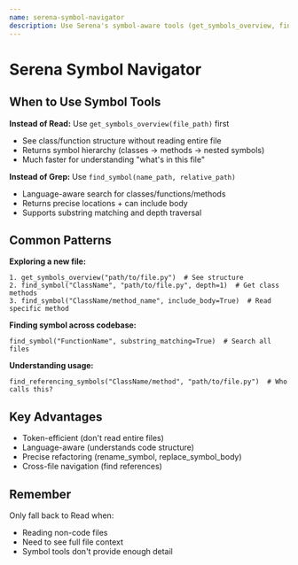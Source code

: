 ```yaml
---
name: serena-symbol-navigator
description: Use Serena's symbol-aware tools (get_symbols_overview, find_symbol) instead of Read/Grep when exploring code. Triggers when user asks about code structure, classes, functions, or implementations.
---
```


# Serena Symbol Navigator

## When to Use Symbol Tools

**Instead of Read:** Use `get_symbols_overview(file_path)` first
- See class/function structure without reading entire file
- Returns symbol hierarchy (classes → methods → nested symbols)
- Much faster for understanding "what's in this file"

**Instead of Grep:** Use `find_symbol(name_path, relative_path)`
- Language-aware search for classes/functions/methods
- Returns precise locations + can include body
- Supports substring matching and depth traversal

## Common Patterns

**Exploring a new file:**
```
1. get_symbols_overview("path/to/file.py")  # See structure
2. find_symbol("ClassName", "path/to/file.py", depth=1)  # Get class methods
3. find_symbol("ClassName/method_name", include_body=True)  # Read specific method
```

**Finding symbol across codebase:**
```
find_symbol("FunctionName", substring_matching=True)  # Search all files
```

**Understanding usage:**
```
find_referencing_symbols("ClassName/method", "path/to/file.py")  # Who calls this?
```

## Key Advantages

- Token-efficient (don't read entire files)
- Language-aware (understands code structure)
- Precise refactoring (rename_symbol, replace_symbol_body)
- Cross-file navigation (find references)

## Remember

Only fall back to Read when:
- Reading non-code files
- Need to see full file context
- Symbol tools don't provide enough detail
